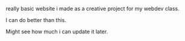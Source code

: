really basic website i made as a creative project for my webdev class.

I can do better than this.

Might see how much i can update it later.
